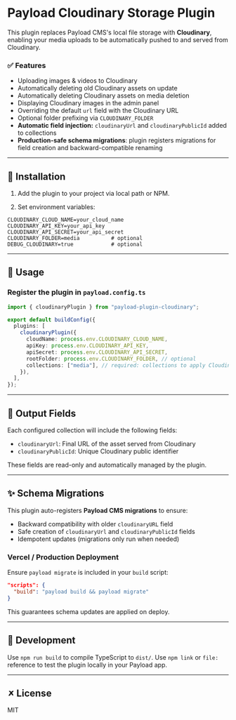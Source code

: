 # Payload Cloudinary Storage Plugin

This plugin replaces Payload CMS's local file storage with **Cloudinary**, enabling your media uploads to be automatically pushed to and served from Cloudinary.

### ✅ Features

- Uploading images & videos to Cloudinary
- Automatically deleting old Cloudinary assets on update
- Automatically deleting Cloudinary assets on media deletion
- Displaying Cloudinary images in the admin panel
- Overriding the default `url` field with the Cloudinary URL
- Optional folder prefixing via `CLOUDINARY_FOLDER`
- **Automatic field injection:** `cloudinaryUrl` and `cloudinaryPublicId` added to collections
- **Production-safe schema migrations**: plugin registers migrations for field creation and backward-compatible renaming

---

## 🔧 Installation

1. Add the plugin to your project via local path or NPM.

2. Set environment variables:

```env
CLOUDINARY_CLOUD_NAME=your_cloud_name
CLOUDINARY_API_KEY=your_api_key
CLOUDINARY_API_SECRET=your_api_secret
CLOUDINARY_FOLDER=media          # optional
DEBUG_CLOUDINARY=true            # optional
```

---

## 🚀 Usage

### Register the plugin in `payload.config.ts`

```ts
import { cloudinaryPlugin } from "payload-plugin-cloudinary";

export default buildConfig({
  plugins: [
    cloudinaryPlugin({
      cloudName: process.env.CLOUDINARY_CLOUD_NAME,
      apiKey: process.env.CLOUDINARY_API_KEY,
      apiSecret: process.env.CLOUDINARY_API_SECRET,
      rootFolder: process.env.CLOUDINARY_FOLDER, // optional
      collections: ["media"], // required: collections to apply Cloudinary integration to
    }),
  ],
});
```

---

## 📂 Output Fields

Each configured collection will include the following fields:

- `cloudinaryUrl`: Final URL of the asset served from Cloudinary
- `cloudinaryPublicId`: Unique Cloudinary public identifier

These fields are read-only and automatically managed by the plugin.

---

## ✨ Schema Migrations

This plugin auto-registers **Payload CMS migrations** to ensure:

- Backward compatibility with older `cloudinaryURL` field
- Safe creation of `cloudinaryUrl` and `cloudinaryPublicId` fields
- Idempotent updates (migrations only run when needed)

### Vercel / Production Deployment

Ensure `payload migrate` is included in your `build` script:

```json
"scripts": {
  "build": "payload build && payload migrate"
}
```

This guarantees schema updates are applied on deploy.

---

## 🚪 Development

Use `npm run build` to compile TypeScript to `dist/`.
Use `npm link` or `file:` reference to test the plugin locally in your Payload app.

---

## 🗶 License

MIT
